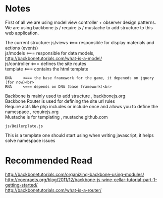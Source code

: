 Notes
=====
First of all we are using model view controller + observer design patterns.<br>
We are using backbone js / require js / mustache to add structure to this web application.

The current structure:
	js/views	<=== responsible for display materials and actions (events)<br>
	js/models 	<=== responsible for data models, http://backbonetutorials.com/what-is-a-model/<br>
	js/controller 	<=== defines the site routes<br>
	template 	<=== contains the html template<br>
	
	DNA		<=== the base framework for the game, it depeneds on jquery (for now)<br>
	RNA		<=== depends on DNA (base framework)<br>


Backbone is mainly used to add structure , backbonejs.org <br>
Backbone Router is used for defining the site url rules<br>
Require acts like php includes or include once and allows you to define the namespace , requirejs.org<br> 
Mustache is for templating , mustache.github.com<br>

	js/Boilerplate.js

This is a template one should start using when writing javascript, it helps solve namespace issues

Recommended Read
=====
http://backbonetutorials.com/organizing-backbone-using-modules/ <br>
http://coenraets.org/blog/2011/12/backbone-js-wine-cellar-tutorial-part-1-getting-started/ <br>
http://backbonetutorials.com/what-is-a-router/ <br>
